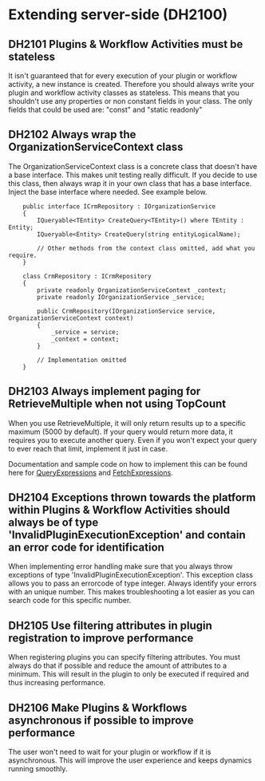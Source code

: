 # Extending server-side (DH2100)

## DH2101 Plugins & Workflow Activities must be stateless
It isn't guaranteed that for every execution of your plugin or workflow activity, a new instance is created. Therefore you should always write your plugin and workflow activity classes as stateless. This means that you shouldn't use any properties or non constant fields in your class. The only fields that could be used are: "const" and "static readonly"

## DH2102 Always wrap the OrganizationServiceContext class
The OrganizationServiceContext class is a concrete class that doesn't have a base interface. This makes unit testing really difficult. If you decide to use this class, then always wrap it in your own class that has a base interface. Inject the base interface where needed. See example below.

````
    public interface ICrmRepository : IOrganizationService
    {
        IQueryable<TEntity> CreateQuery<TEntity>() where TEntity : Entity;
        IQueryable<Entity> CreateQuery(string entityLogicalName);

        // Other methods from the context class omitted, add what you require.
    }

    class CrmRepository : ICrmRepository
    {
        private readonly OrganizationServiceContext _context;
        private readonly IOrganizationService _service;

        public CrmRepository(IOrganizationService service, OrganizationServiceContext context)
        {
            _service = service;
            _context = context;
        }

        // Implementation omitted
    }

````

## DH2103 Always implement paging for RetrieveMultiple when not using TopCount
When you use RetrieveMultiple, it will only return results up to a specific maximum (5000 by default). If your query would return more data, it requires you to execute another query. Even if you won't expect your query to ever reach that limit, implement it just in case.

Documentation and sample code on how to implement this can be found here for [QueryExpressions](https://docs.microsoft.com/en-us/powerapps/developer/common-data-service/org-service/page-large-result-sets-with-queryexpression) and [FetchExpressions](https://docs.microsoft.com/en-us/powerapps/developer/common-data-service/org-service/page-large-result-sets-with-fetchxml).

## DH2104 Exceptions thrown towards the platform within Plugins & Workflow Activities should always be of type 'InvalidPluginExecutionException' and contain an error code for identification
When implementing error handling make sure that you always throw exceptions of type 'InvalidPluginExecutionException'. This exception class allows you to pass an errorcode of type integer. Always identify your errors with an unique number. This makes troubleshooting a lot easier as you can search code for this specific number.

## DH2105 Use filtering attributes in plugin registration to improve performance
When registering plugins you can specify filtering attributes. You must always do that if possible and reduce the amount of attributes to a minimum. This will result in the plugin to only be executed if required and thus increasing performance.

## DH2106 Make Plugins & Workflows asynchronous if possible to improve performance
The user won't need to wait for your plugin or workflow if it is asynchronous. This will improve the user experience and keeps dynamics running smoothly. 
